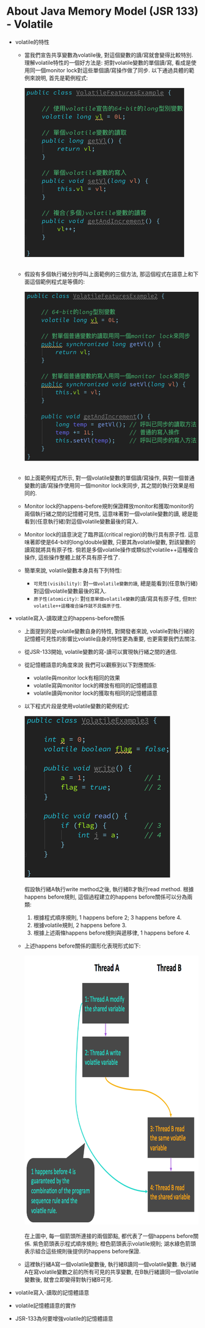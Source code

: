 # About Java Memory Model (JSR 133) - Volatile

* volatile的特性
    * 當我們宣告共享變數為volatile後, 對這個變數的讀/寫就會變得比較特別.
      理解volatile特性的一個好方法是: 把對volatile變數的單個讀/寫,
      看成是使用同一個monitor lock對這些單個讀/寫操作做了同步.
      以下通過具體的範例來說明, 首先是範例程式:<br/><br/>
      <img src="../../note_img/jmm/jmm-023.png" width="418" height="442"/><br/><br/>

    * 假設有多個執行緒分別呼叫上面範例的三個方法, 那這個程式在語意上和下面這個範例程式是等價的:<br/><br/>
      <img src="../../note_img/jmm/jmm-024.png" width="493" height="442"/><br/><br/>

    * 如上面範例程式所示, 對一個volatile變數的單個讀/寫操作,
      與對一個普通變數的讀/寫操作使用同一個monitor lock來同步, 其之間的執行效果是相同的.

    * Monitor lock的happens-before規則保證釋放monitor和獲取monitor的兩個執行緒之間的記憶體可見性,
      這意味著對一個volatile變數的讀, 總是能看到(任意執行緒)對這個volatile變數最後的寫入.

    * Monitor lock的語意決定了臨界區(critical region)的執行具有原子性. 這意味著即使是64-bit的long/double變數,
      只要其為volatile變數, 對該變數的讀寫就將具有原子性. 倘若是多個volatile操作或類似於volatile++這種複合操作,
      這些操作整體上就不具有原子性了.

    * 簡單來說, volatile變數本身具有下列特性:
        * `可見性(visibility)`: 對`一個volatile變數的讀`, 總是能看到(任意執行緒)對這個volatile變數最後的寫入.
        * `原子性(atomicity)`: 對`任意單個volatile變數`的讀/寫具有原子性, 但`對於volatile++這種複合操作就不具備原子性`.

* volatile寫入-讀取建立的happens-before關係
    * 上面提到的是volatile變數自身的特性, 對開發者來說, volatile對執行緒的記憶體可見性的影響比volatile自身的特性更為重要, 也更需要我們去關注.

    * 從JSR-133開始, volatile變數的寫-讀可以實現執行緒之間的通信.

    * 從記憶體語意的角度來說 我們可以觀察到以下對應關係:
        * volatile與monitor lock有相同的效果
        * volatile寫與monitor lock的釋放有相同的記憶體語意
        * volatile讀與monitor lock的獲取有相同的記憶體語意

    * 以下程式片段是使用volatile變數的範例程式:<br/><br/>
      <img src="../../note_img/jmm/jmm-025.png" width="381" height="422"/><br/><br/>
      假設執行緒A執行write method之後, 執行緒B才執行read method.
      根據happens before規則, 這個過程建立的happens before關係可以分為兩類:
      1. 根據程式順序規則, 1 happens before 2; 3 happens before 4.
      2. 根據volatile規則, 2 happens before 3.
      3. 根據上述兩條happens before規則與遞移律, 1 happens before 4.

    * 上述happens before關係的圖形化表現形式如下:<br/><br/>
      <img src="../../note_img/jmm/jmm-026.png" width="725" height="702"/><br/><br/>
      在上圖中, 每一個箭頭所連接的兩個節點, 都代表了一個happens before關係.
      紫色箭頭表示程式順序規則; 橙色箭頭表示volatile規則; 湖水綠色箭頭表示組合這些規則後提供的happens before保證.

    * 這裡執行緒A寫一個volatile變數後, 執行緒B讀同一個volatile變數. 執行緒A在寫volatile變數之前的所有可見的共享變數,
      在B執行緒讀同一個volatile變數後, 就會立即變得對執行緒B可見.

* volatile寫入-讀取的記憶體語意

* volatile記憶體語意的實作

* JSR-133為何要增強volatile的記憶體語意





